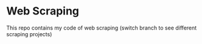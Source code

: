 # Web Scraping
This repo contains my code of web scraping (switch branch to see different scraping projects)
